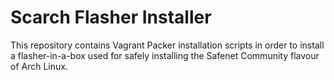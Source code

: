 # Scarch Flasher Installer

This repository contains Vagrant Packer installation scripts in order to install 
a flasher-in-a-box used for safely installing the Safenet Community flavour of Arch Linux.
